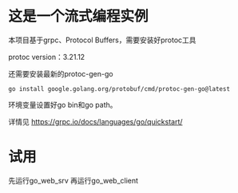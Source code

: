 # 这是一个流式编程实例

本项目基于grpc、Protocol Buffers，需要安装好protoc工具

protoc version：3.21.12

还需要安装最新的protoc-gen-go
```
go install google.golang.org/protobuf/cmd/protoc-gen-go@latest
```

环境变量设置好go bin和go path。

详情见 https://grpc.io/docs/languages/go/quickstart/

# 试用
先运行go_web_srv
再运行go_web_client